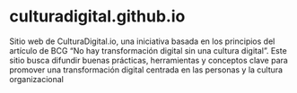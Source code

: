 # culturadigital.github.io
Sitio web de CulturaDigital.io, una iniciativa basada en los principios del artículo de BCG “No hay transformación digital sin una cultura digital”. Este sitio busca difundir buenas prácticas, herramientas y conceptos clave para promover una transformación digital centrada en las personas y la cultura organizacional
